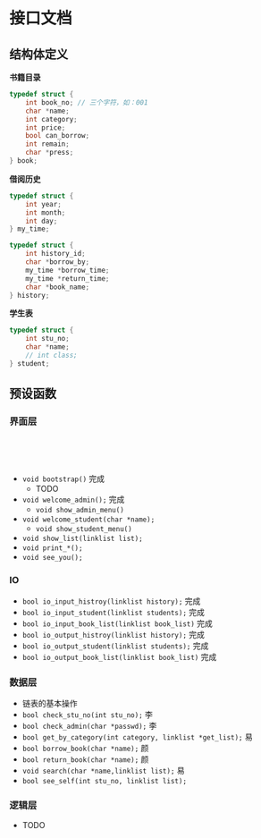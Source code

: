 # 接口文档

## 结构体定义

**书籍目录**

```c
typedef struct {
    int book_no; // 三个字符，如：001
    char *name;
    int category;
    int price;
    bool can_borrow;
    int remain;
    char *press;
} book;
```

**借阅历史**

```c
typedef struct {
    int year;
    int month;
    int day;
} my_time;

typedef struct {
    int history_id;
    char *borrow_by;
    my_time *borrow_time;
    my_time *return_time;
    char *book_name;
} history;
```

**学生表**

```c
typedef struct {
    int stu_no;
    char *name;
    // int class;
} student;
```

## 预设函数

### 界面层
<br>
<br>
<br>

+   `void bootstrap()` 完成
    +   TODO
+   `void welcome_admin();` 完成
    +   `void show_admin_menu()`
+   `void welcome_student(char *name);`
    +   `void show_student_menu()`
+   `void show_list(linklist list);`
+   `void print_*();`
+   `void see_you();`

### IO

+   `bool io_input_histroy(linklist history);` 完成
+   `bool io_input_student(linklist students);` 完成
+   `bool io_input_book_list(linklist book_list)` 完成
+   `bool io_output_histroy(linklist history);` 完成
+   `bool io_output_student(linklist students);` 完成
+   `bool io_output_book_list(linklist book_list)` 完成

### 数据层

+   链表的基本操作
+   `bool check_stu_no(int stu_no);` 李
+   `bool check_admin(char *passwd);` 李
+   `bool get_by_category(int category, linklist *get_list);` 易
+   `bool borrow_book(char *name);` 颜
+   `bool return_book(char *name);` 颜
+   `void search(char *name,linklist list);` 易
+   `bool see_self(int stu_no, linklist list);`

### 逻辑层
+   TODO

<!-- TODO -->
